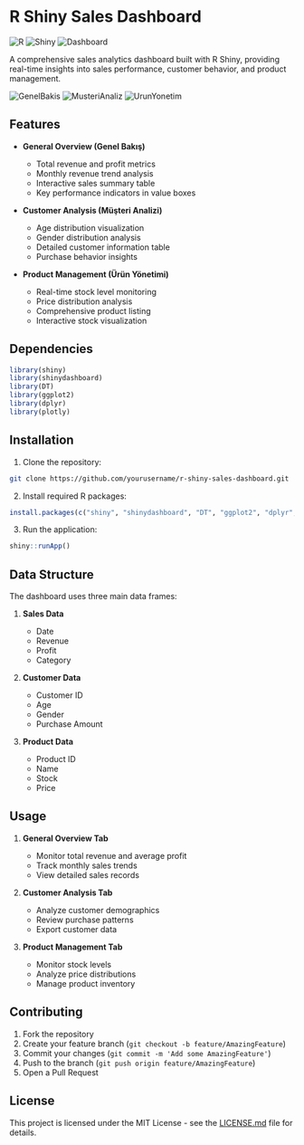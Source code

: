 # R Shiny Sales Dashboard

![R](https://img.shields.io/badge/R-%23276DC3.svg?style=for-the-badge&logo=r&logoColor=white)
![Shiny](https://img.shields.io/badge/Shiny-blue?style=for-the-badge)
![Dashboard](https://img.shields.io/badge/Dashboard-orange?style=for-the-badge)


A comprehensive sales analytics dashboard built with R Shiny, providing real-time insights into sales performance, customer behavior, and product management.

![GenelBakis](https://github.com/user-attachments/assets/2bfaae1a-5a84-424b-a783-e0b65efa1c14)
![MusteriAnaliz](https://github.com/user-attachments/assets/94c05e99-1d0a-45a4-95be-ffa142916898)
![UrunYonetim](https://github.com/user-attachments/assets/aa29bbe7-e8a8-405a-b66a-f200d401db3d)

## Features

- **General Overview (Genel Bakış)**
  - Total revenue and profit metrics
  - Monthly revenue trend analysis
  - Interactive sales summary table
  - Key performance indicators in value boxes

- **Customer Analysis (Müşteri Analizi)**
  - Age distribution visualization
  - Gender distribution analysis
  - Detailed customer information table
  - Purchase behavior insights

- **Product Management (Ürün Yönetimi)**
  - Real-time stock level monitoring
  - Price distribution analysis
  - Comprehensive product listing
  - Interactive stock visualization

## Dependencies

```R
library(shiny)
library(shinydashboard)
library(DT)
library(ggplot2)
library(dplyr)
library(plotly)
```

## Installation

1. Clone the repository:
```bash
git clone https://github.com/yourusername/r-shiny-sales-dashboard.git
```

2. Install required R packages:
```R
install.packages(c("shiny", "shinydashboard", "DT", "ggplot2", "dplyr", "plotly"))
```

3. Run the application:
```R
shiny::runApp()
```

## Data Structure

The dashboard uses three main data frames:

1. **Sales Data**
   - Date
   - Revenue
   - Profit
   - Category

2. **Customer Data**
   - Customer ID
   - Age
   - Gender
   - Purchase Amount

3. **Product Data**
   - Product ID
   - Name
   - Stock
   - Price

## Usage

1. **General Overview Tab**
   - Monitor total revenue and average profit
   - Track monthly sales trends
   - View detailed sales records

2. **Customer Analysis Tab**
   - Analyze customer demographics
   - Review purchase patterns
   - Export customer data

3. **Product Management Tab**
   - Monitor stock levels
   - Analyze price distributions
   - Manage product inventory

## Contributing

1. Fork the repository
2. Create your feature branch (`git checkout -b feature/AmazingFeature`)
3. Commit your changes (`git commit -m 'Add some AmazingFeature'`)
4. Push to the branch (`git push origin feature/AmazingFeature`)
5. Open a Pull Request

## License

This project is licensed under the MIT License - see the [LICENSE.md](LICENSE.md) file for details.
